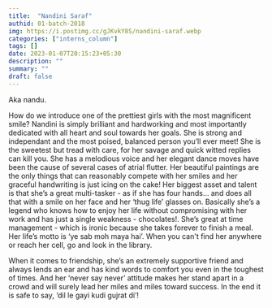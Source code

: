 ```yaml
---
title:  "Nandini Saraf"
authid: 01-batch-2018
img: https://i.postimg.cc/gJKvkY8S/nandini-saraf.webp
categories: ["interns_column"]
tags: []
date: 2023-01-07T20:15:23+05:30
description: ""
summary: ""
draft: false
---
```


Aka nandu.

How do we introduce one of the prettiest girls with the most magnificent smile? Nandini is simply brilliant and hardworking and most importantly dedicated with all heart and soul towards her goals. She is strong and independant and the most poised, balanced person you’ll ever meet! She is the sweetest but tread with care, for her savage and quick witted replies can kill you. She has a melodious voice and her elegant dance moves have been the cause of several cases of atrial flutter. Her beautiful paintings are the only things that can reasonably compete with her smiles and her graceful handwriting is just icing on the cake! Her biggest asset and talent is that she’s a great multi-tasker -  as if she has four hands… and does all that with a smile on her face and her ‘thug life’ glasses on. Basically she’s a legend who knows how to enjoy her life without compromising with her work and has just a single weakness - chocolates!. She’s great at time management - which is ironic because she takes forever to finish a meal. Her life’s motto is ‘ye sab moh maya hai’.  When you can't find her anywhere or reach her cell, go and look in the library. 
  
When it comes to friendship, she’s an extremely supportive friend and always lends an ear and has kind words to comfort you even in the toughest of times. And her ‘never say never’ attitude makes her stand apart in a crowd and will surely lead her miles and miles toward success. In the end it is safe to say, ‘dil le gayi kudi gujrat di’!